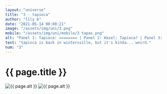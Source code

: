 ```yaml
--- 
layout: "universe" 
title: "3 - tapioca" 
author: "lily b" 
date: "2021-05-14 00:00:21" 
image: "/assets/img/uni/3.png" 
mobile: "/assets/img/uni/mobile/3 tapas.png"
alt: "Panel 1: Tapioca: ======== | Panel 2: Hazel: Tapioca? | Panel 3: Tapioca: Hi, I'm back... | Panel 4: Hazel: It's been so long! Like, what, four years now? / Tapioca: Yeah... It's sure felt longer than that, though." 
text: "tapioca is back in wintersville, but it's kinda... weird." 
num: "3" 
--- 
```

 
<h1>{{ page.title }}</h1> 
<img id="desktop" src="{{ site.baseurl }}{{ page.image }}" alt="{{ page.alt }}" title="{{ page.text }}"> 
<img id="mobile" src="{{ site.baseurl }}{{ page.mobile }}" alt="{{ page.alt }}" title="{{ page.text }}"> 
